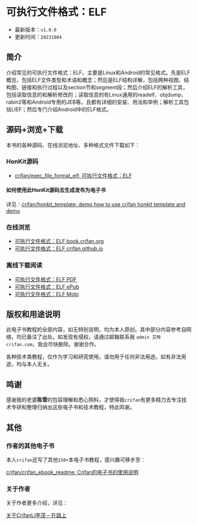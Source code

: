 # 可执行文件格式：ELF

* 最新版本：`v1.0.0`
* 更新时间：`20231004`

## 简介

介绍常见的可执行文件格式：ELF。主要是Linux和Android的常见格式。先是ELF概览，包括ELF文件类型和术语和概念；然后是ELF结构详解，包括两种视图、结构图、链接和执行过程以及section节和segment段；然后介绍ELF的解析工具，包括读取信息的和解析修改的；读取信息的有Linux通用的readelf、objdump、rabin2等和Android专用的JEB等。且都有详细的安装、用法和举例；解析工具包括LIEF；然后专门介绍Android中的ELF格式。

## 源码+浏览+下载

本书的各种源码、在线浏览地址、多种格式文件下载如下：

### HonKit源码

* [crifan/exec_file_format_elf: 可执行文件格式：ELF](https://github.com/crifan/exec_file_format_elf)

#### 如何使用此HonKit源码去生成发布为电子书

详见：[crifan/honkit_template: demo how to use crifan honkit template and demo](https://github.com/crifan/honkit_template)

### 在线浏览

* [可执行文件格式：ELF book.crifan.org](https://book.crifan.org/books/exec_file_format_elf/website/)
* [可执行文件格式：ELF crifan.github.io](https://crifan.github.io/exec_file_format_elf/website/)

### 离线下载阅读

* [可执行文件格式：ELF PDF](https://book.crifan.org/books/exec_file_format_elf/pdf/exec_file_format_elf.pdf)
* [可执行文件格式：ELF ePub](https://book.crifan.org/books/exec_file_format_elf/epub/exec_file_format_elf.epub)
* [可执行文件格式：ELF Mobi](https://book.crifan.org/books/exec_file_format_elf/mobi/exec_file_format_elf.mobi)

## 版权和用途说明

此电子书教程的全部内容，如无特别说明，均为本人原创。其中部分内容参考自网络，均已备注了出处。如发现有侵权，请通过邮箱联系我 `admin 艾特 crifan.com`，我会尽快删除。谢谢合作。

各种技术类教程，仅作为学习和研究使用。请勿用于任何非法用途。如有非法用途，均与本人无关。

## 鸣谢

感谢我的老婆**陈雪**的包容理解和悉心照料，才使得我`crifan`有更多精力去专注技术专研和整理归纳出这些电子书和技术教程，特此鸣谢。

## 其他

### 作者的其他电子书

本人`crifan`还写了其他`150+`本电子书教程，感兴趣可移步至：

[crifan/crifan_ebook_readme: Crifan的电子书的使用说明](https://github.com/crifan/crifan_ebook_readme)

### 关于作者

关于作者更多介绍，详见：

[关于CrifanLi李茂 – 在路上](https://www.crifan.org/about/)
